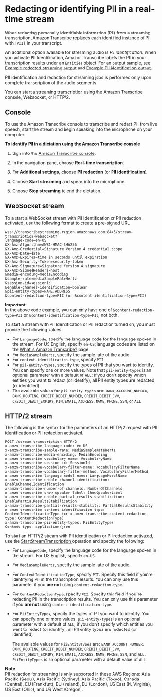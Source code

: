 # Redacting or identifying PII in a real\-time stream<a name="pii-redaction-stream"></a>

When redacting personally identifiable information \(PII\) from a streaming transcription, Amazon Transcribe replaces each identified instance of PII with `[PII]` in your transcript\.

An additional option available for streaming audio is *PII identification*\. When you activate PII Identification, Amazon Transcribe labels the PII in your transcription results under an `Entities` object\. For an output sample, see [Example redacted streaming output](pii-redaction-output.md#pii-redaction-output-stream) and [Example PII identification output](pii-redaction-output.md#pii-redaction-output-id)\.

PII identification and redaction for streaming jobs is performed only upon complete transcription of the audio segments\.

You can start a streaming transcription using the Amazon Transcribe console, Websocket, or HTTP/2\.

## Console<a name="redaction-howto-console-stream"></a>

To use the Amazon Transcribe console to transcribe and redact PII from live speech, start the stream and begin speaking into the microphone on your computer\.

**To identify PII in a dictation using the Amazon Transcribe console**

1. Sign into the [Amazon Transcribe console](https://console.aws.amazon.com/transcribe/)\.

1. In the navigation pane, choose **Real\-time transcription**\.

1. For **Additional settings**, choose **PII redaction** \(or **PII identification**\)\.

1. Choose **Start streaming** and speak into the microphone\.

1. Choose **Stop streaming** to end the dictation\.

## WebSocket stream<a name="redaction-howto-websocket"></a>

 To a start a WebSocket stream with PII Identification or PII redaction activated, use the following format to create a pre\-signed URL\.

```
wss://transcribestreaming.region.amazonaws.com:8443/stream-transcription-websocket?
language-code=en-US 
&X-Amz-Algorithm=AWS4-HMAC-SHA256 
&X-Amz-Credential=Signature Version 4 credential scope 
&X-Amz-Date=date
&X-Amz-Expires=time in seconds until expiration
&X-Amz-Security-Token=security-token
&X-Amz-Signature=Signature Version 4 signature 
&X-Amz-SignedHeaders=host 
&media-encoding=mediaEncoding 
&sample-rate=mediaSampleRateHertz 
&session-id=sessionId
&enable-channel-identification=boolean
&pii-entity-types=NAME,ADDRESS
&content-redaction-type=PII (or &content-identification-type=PII)
```

**Important**  
In the above code example, you can only have one of `&content-redaction-type=PII` or `&content-identification-type=PII`, not both\.

To start a stream with PII Identification or PII redaction turned on, you must provide the following values:
+ For `LanguageCode`, specify the language code for the language spoken in the stream\. For US English, specify `en-US`; language codes are listed on the [What is Amazon Transcribe?](transcribe-whatis.md) page\.
+ For `MediaSampleHertz`, specify the sample rate of the audio\.
+ For `content-identification-type`, specify `PII`\.
+ For `pii-entity-types`, specify the types of PII that you want to identify\. You can specify one or more values\. Note that `pii-entity-types` is an optional parameter with a default of `ALL`; if you don't specify which entities you want to redact \(or identify\), all PII entity types are redacted \(or identified\)\.
+ The available values for `pii-entity-types` are: `BANK_ACCOUNT_NUMBER`, `BANK_ROUTING`, `CREDIT_DEBIT_NUMBER`, `CREDIT_DEBIT_CVV`, `CREDIT_DEBIT_EXPIRY`, `PIN`, `EMAIL`, `ADDRESS`, `NAME`, `PHONE`, `SSN`, or `ALL`

## HTTP/2 stream<a name="redaction-howto-http2"></a>

The following is the syntax for the parameters of an HTTP/2 request with PII identification or PII redaction activated\.

```
POST /stream-transcription HTTP/2
x-amzn-transcribe-language-code: en-US
x-amzn-transcribe-sample-rate: MediaSampleRateHertz
x-amzn-transcribe-media-encoding: MediaEncoding
x-amzn-transcribe-vocabulary-name: VocabularyName
x-amzn-transcribe-session-id: SessionId
x-amzn-transcribe-vocabulary-filter-name: VocabularyFilterName
x-amzn-transcribe-vocabulary-filter-method: VocabularyFilterMethod
x-amzn-transcribe-language-model-name: LanguageModelName
x-amzn-transcribe-enable-channel-identification: EnableChannelIdentification
x-amzn-transcribe-number-of-channels: NumberOfChannels
x-amzn-transcribe-show-speaker-label: ShowSpeakerLabel
x-amzn-transcribe-enable-partial-results-stabilization: EnablePartialResultsStabilization
x-amzn-transcribe-partial-results-stability: PartialResultsStability
x-amzn-transcribe-content-identification-type: ContentIdentificationType (or x-amzn-transcribe-content-redaction-type: ContentRedactionType)
x-amzn-transcribe-pii-entity-types: PiiEntityTypes
Content-type: application/json
```

To start an HTTP/2 stream with PII identification or PII redaction activated, use the [ StartStreamTranscription ](API_streaming_StartStreamTranscription.md) operation and specify the following:
+ For `LanguageCode`, specify the language code for the language spoken in the stream\. For US English, specify `en-US`\.
+ For `MediaSampleHertz`, specify the sample rate of the audio\.
+ For `ContentIdentificationType`, specify `PII`\. Specify this field if you're identifying PII in the transcription results\. You can only use this parameter if you **are not** using `content-redaction-type`\.
+ For `ContentRedactionType`, specify `PII`\. Specify this field if you're redacting PII in the transcription results\. You can only use this parameter if you **are not** using `content-identification-type`\.
+ For `PiiEntityTypes`, specify the types of PII you want to identify\. You can specify one or more values\. `pii-entity-types` is an optional parameter with a default of `ALL`; if you don't specify which entities you want to redact \(or identify\), all PII entity types are redacted \(or identified\)\.

  The available values for `PiiEntityTypes` are: `BANK_ACCOUNT_NUMBER`, `BANK_ROUTING`, `CREDIT_DEBIT_NUMBER`, `CREDIT_DEBIT_CVV`, `CREDIT_DEBIT_EXPIRY`, `PIN`, `EMAIL`, `ADDRESS`, `NAME`, `PHONE`, `SSN`, and `ALL`\. `PiiEntityTypes` is an optional parameter with a default value of `ALL`\.

**Note**  
PII redaction for streaming is only supported in these AWS Regions: Asia Pacific \(Seoul\), Asia Pacific \(Sydney\), Asia Pacific \(Tokyo\), Canada \(Central\), EU \(Frankfurt\), EU \(Ireland\), EU \(London\), US East \(N\. Virginia\), US East \(Ohio\), and US West \(Oregon\)\.